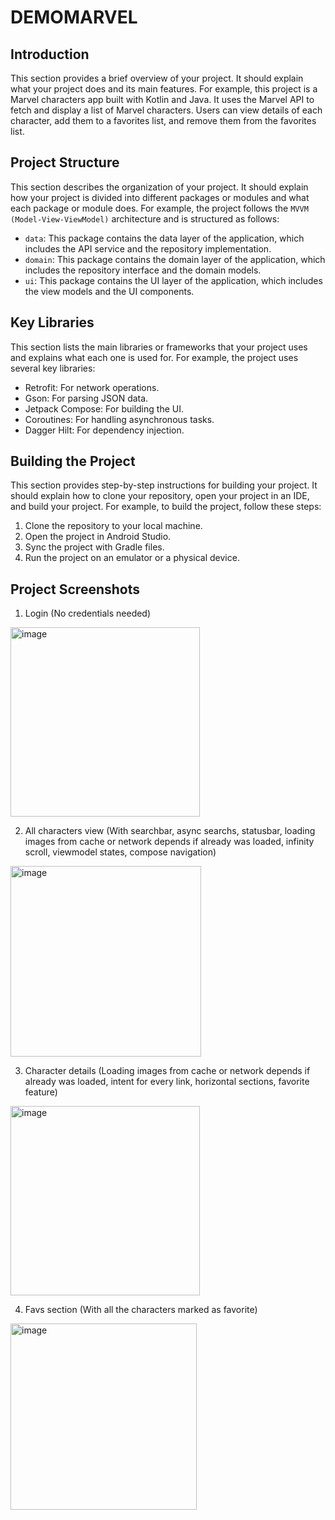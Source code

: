 # DEMOMARVEL

## Introduction

This section provides a brief overview of your project. 
It should explain what your project does and its main features. 
For example, this project is a Marvel characters app built with Kotlin and Java. 
It uses the Marvel API to fetch and display a list of Marvel characters. 
Users can view details of each character, add them to a favorites list, and remove them from the favorites list.

## Project Structure

This section describes the organization of your project. 
It should explain how your project is divided into different packages or modules and what each package or module does. 
For example, the project follows the `MVVM (Model-View-ViewModel)` architecture and is structured as follows:

- `data`: This package contains the data layer of the application, which includes the API service and the repository implementation.
- `domain`: This package contains the domain layer of the application, which includes the repository interface and the domain models.
- `ui`: This package contains the UI layer of the application, which includes the view models and the UI components.

## Key Libraries

This section lists the main libraries or frameworks that your project uses and explains what each one is used for. 
For example, the project uses several key libraries:

- Retrofit: For network operations.
- Gson: For parsing JSON data.
- Jetpack Compose: For building the UI.
- Coroutines: For handling asynchronous tasks.
- Dagger Hilt: For dependency injection.


## Building the Project

This section provides step-by-step instructions for building your project. 
It should explain how to clone your repository, open your project in an IDE, 
and build your project. For example, to build the project, follow these steps:

1. Clone the repository to your local machine.
2. Open the project in Android Studio.
3. Sync the project with Gradle files.
4. Run the project on an emulator or a physical device.

## Project Screenshots

1. Login (No credentials needed)
<img width="303" alt="image" src="https://github.com/Seiksv/DemoMarvel/assets/38499005/3bdba128-0331-4a2e-93e3-570b810e92e8">

2. All characters view (With searchbar, async searchs, statusbar, loading images from cache or network depends if already was loaded, infinity scroll, viewmodel states, compose navigation)
<img width="305" alt="image" src="https://github.com/Seiksv/DemoMarvel/assets/38499005/c73e30e4-e14f-40fd-ae29-52ff957bdfaa">

3. Character details (Loading images from cache or network depends if already was loaded, intent for every link, horizontal sections, favorite feature)
<img width="303" alt="image" src="https://github.com/Seiksv/DemoMarvel/assets/38499005/cf14d7fa-93b5-4e77-b698-1a46dee77a5b">

4. Favs section (With all the characters marked as favorite)
<img width="298" alt="image" src="https://github.com/Seiksv/DemoMarvel/assets/38499005/cb48aac7-1ba5-4d34-afa5-b6b3ecb1eaf6">

